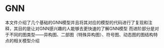 # GNN
本文件介绍了几个基础的GNN模型并且将其对应的模型的代码进行了复现和注释，其目的是让对GNN感兴趣的人能够去更快速的了解GNN模型
而进阶部分是对于不同的图类型——异构图、二部图（特殊异构图）、符号图、动态图的图结构特点的相关模型介绍
